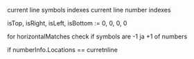 
current line symbols indexes
current line number indexes

isTop, isRight, isLeft, isBottom := 0, 0, 0, 0

for horizontalMatches check if symbols are -1 ja +1 of numbers

if numberInfo.Locations == curretnline